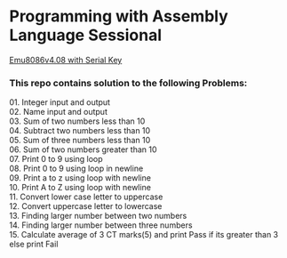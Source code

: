 # Programming with Assembly Language Sessional
<a href="https://github.com/mdarikrayhan/Programming-with-Assembly-Language-Sessional/tree/main/emu8086v408">Emu8086v4.08 with Serial Key</a>
<h3>This repo contains solution to the following Problems:</h3>
<p>
01. Integer input and output <br>
02. Name input and output <br>
03. Sum of two numbers less than 10 <br>
04. Subtract two numbers less than 10 <br>
05. Sum of three numbers less than 10 <br>
06. Sum of two numbers greater than 10 <br>
07. Print 0 to 9 using loop <br>
08. Print 0 to 9 using loop in newline <br>
09. Print a to z using loop with newline <br>
10. Print A to Z using loop with newline <br>
11. Convert lower case letter to uppercase <br>
12. Convert uppercase letter to lowercase <br>
13. Finding larger number between two numbers<br> 
14. Finding larger number between three numbers <br>
15. Calculate average of 3 CT marks(5) and print Pass if its greater than 3 else print Fail <br>

</p>
